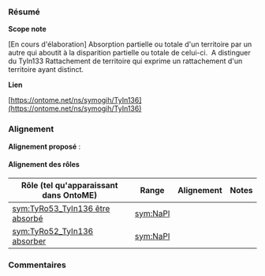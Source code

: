 ### Résumé

**Scope note**

[En cours d'élaboration] Absorption partielle ou totale d'un territoire par un autre qui aboutit à la disparition partielle ou totale de celui-ci.  A distinguer du TyIn133 Rattachement de territoire qui exprime un rattachement d'un territoire ayant distinct.

**Lien**

[https://ontome.net/ns/symogih/TyIn136](https://ontome.net/ns/symogih/TyIn136)

### Alignement

**Alignement proposé** :

#### Alignement des rôles

| Rôle (tel qu'apparaissant dans OntoME) | Range | Alignement | Notes |
| ----- | ----- | ----- | ----- |
| [sym:TyRo53_TyIn136 être absorbé](https://ontome.net/ns/symogih/TyRo53_TyIn136) | [sym:NaPl](https://ontome.net/ns/symogih/NaPl) |   |   |
| [sym:TyRo52_TyIn136 absorber](https://ontome.net/ns/symogih/TyRo52_TyIn136) | [sym:NaPl](https://ontome.net/ns/symogih/NaPl) |   |   |

### Commentaires
